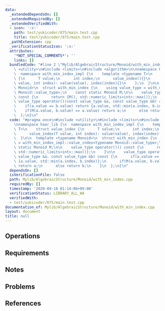 ```yaml
---
data:
  _extendedDependsOn: []
  _extendedRequiredBy: []
  _extendedVerifiedWith:
  - icon: ':x:'
    path: test/yukicoder/875/main.test.cpp
    title: test/yukicoder/875/main.test.cpp
  _pathExtension: cpp
  _verificationStatusIcon: ':x:'
  attributes:
    '*NOT_SPECIAL_COMMENTS*': ''
    links: []
  bundledCode: "#line 2 \"Mylib/AlgebraicStructure/Monoid/with_min_index.cpp\"\n#include\
    \ <utility>\n#include <limits>\n#include <algorithm>\n\nnamespace haar_lib {\n\
    \  namespace with_min_index_impl {\n    template <typename T>\n    struct value_index\
    \ {\n      T value;\n      int index;\n      value_index(){}\n      value_index(T\
    \ value, int index): value(value), index(index){}\n    };\n  }\n\n  template <typename\
    \ Monoid>\n  struct with_min_index {\n    using value_type = with_min_index_impl::value_index<typename\
    \ Monoid::value_type>;\n    const static Monoid M;\n\n    value_type operator()()\
    \ const {\n      return {M(), std::numeric_limits<int>::max()};\n    }\n\n   \
    \ value_type operator()(const value_type &a, const value_type &b) const {\n  \
    \    if(a.value == b.value) return {a.value, std::min(a.index, b.index)};\n  \
    \    if(M(a.value, b.value) == a.value) return a;\n      else return b;\n    }\n\
    \  };\n}\n"
  code: "#pragma once\n#include <utility>\n#include <limits>\n#include <algorithm>\n\
    \nnamespace haar_lib {\n  namespace with_min_index_impl {\n    template <typename\
    \ T>\n    struct value_index {\n      T value;\n      int index;\n      value_index(){}\n\
    \      value_index(T value, int index): value(value), index(index){}\n    };\n\
    \  }\n\n  template <typename Monoid>\n  struct with_min_index {\n    using value_type\
    \ = with_min_index_impl::value_index<typename Monoid::value_type>;\n    const\
    \ static Monoid M;\n\n    value_type operator()() const {\n      return {M(),\
    \ std::numeric_limits<int>::max()};\n    }\n\n    value_type operator()(const\
    \ value_type &a, const value_type &b) const {\n      if(a.value == b.value) return\
    \ {a.value, std::min(a.index, b.index)};\n      if(M(a.value, b.value) == a.value)\
    \ return a;\n      else return b;\n    }\n  };\n}\n"
  dependsOn: []
  isVerificationFile: false
  path: Mylib/AlgebraicStructure/Monoid/with_min_index.cpp
  requiredBy: []
  timestamp: '2020-09-18 01:14:06+09:00'
  verificationStatus: LIBRARY_ALL_WA
  verifiedWith:
  - test/yukicoder/875/main.test.cpp
documentation_of: Mylib/AlgebraicStructure/Monoid/with_min_index.cpp
layout: document
title: null
---
```


## Operations

## Requirements

## Notes

## Problems

## References
